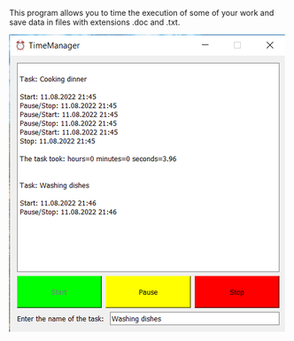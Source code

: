 This program allows you to time the execution of some of your
work and save data in files with extensions .doc and .txt.

![Image alt](https://github.com/zorokonStepan/PyQt/raw/main/time_manager/images/TimeManager.png)
